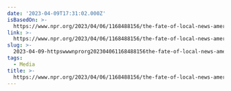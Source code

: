 ```yaml
---
date: '2023-04-09T17:31:02.000Z'
isBasedOn: >-
  https://www.npr.org/2023/04/06/1168488156/the-fate-of-local-news-americas-largest-newspaper-company-is-creating-news-deser
link: >-
  https://www.npr.org/2023/04/06/1168488156/the-fate-of-local-news-americas-largest-newspaper-company-is-creating-news-deser
slug: >-
  2023-04-09-httpswwwnprorg202304061168488156the-fate-of-local-news-americas-largest-newspaper-company-is-creating-news-deser
tags:
  - Media
title: >-
  https://www.npr.org/2023/04/06/1168488156/the-fate-of-local-news-americas-largest-newspaper-company-is-creating-news-deser
---
```


